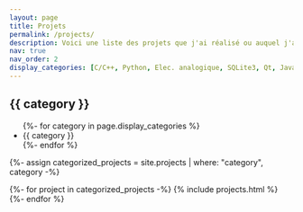 ```yaml
---
layout: page
title: Projets
permalink: /projects/
description: Voici une liste des projets que j'ai réalisé ou auquel j'ai participé.
nav: true
nav_order: 2
display_categories: [C/C++, Python, Elec. analogique, SQLite3, Qt, Java, Kotlin, Rust, Elec. numérique, Conception méca. (CAO)]
---
```

<!-- pages/projects.md -->
<div class="projects">
  <h2 class="category">{{ category }}</h2>

  <ul class="navbar-nav ml-auto flex-nowrap">
    
  </ul>

  <nav id="navbar" class="navbar navbar-light navbar-expand-sm">
    <div class="container">
      <div class="collapse navbar-collapse text-right" id="navbarNav">
        <ul class="navbar-nav ml-auto flex-nowrap">
          <!-- Categories -->
          {%- for category in page.display_categories %}
          <li class="nav-item ">
            <nobr><a class="nav-link">{{ category }}</a></nobr>
          </li>
          {%- endfor %}
        </ul>
      </div>
    </div>
  </nav>

  <!-- Generate cards for each project -->
  {%- assign categorized_projects = site.projects | where: "category", category -%}
  <div class="grid">
    {%- for project in categorized_projects -%}
      {% include projects.html %}
    {%- endfor %}
  </div>
</div>

